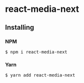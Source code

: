 # react-media-next

## Installing

### NPM

  <pre>$ npm i react-media-next</pre>

### Yarn

  <pre>$ yarn add react-media-next</pre>
